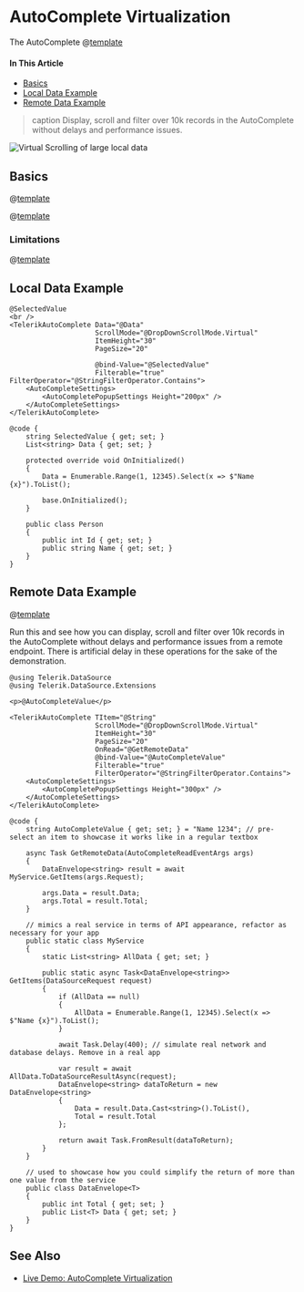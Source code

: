 
# AutoComplete Virtualization

The AutoComplete @[template](/_contentTemplates/common/dropdowns-virtualization.md#value-proposition)

#### In This Article

* [Basics](#basics)
* [Local Data Example](#local-data-example)
* [Remote Data Example](#remote-data-example)

>caption Display, scroll and filter over 10k records in the AutoComplete without delays and performance issues.

![Virtual Scrolling of large local data](images/autocomplete-virtual-scrolling-local.gif)

## Basics

@[template](/_contentTemplates/common/dropdowns-virtualization.md#basics-core)

@[template](/_contentTemplates/common/dropdowns-virtualization.md#remote-data-specifics)

### Limitations

@[template](/_contentTemplates/common/dropdowns-virtualization.md#limitations)

## Local Data Example

````RAZOR
@SelectedValue
<br />
<TelerikAutoComplete Data="@Data"
                     ScrollMode="@DropDownScrollMode.Virtual"
                     ItemHeight="30"
                     PageSize="20"

                     @bind-Value="@SelectedValue"
                     Filterable="true" FilterOperator="@StringFilterOperator.Contains">
    <AutoCompleteSettings>
        <AutoCompletePopupSettings Height="200px" />
    </AutoCompleteSettings>
</TelerikAutoComplete>

@code {
    string SelectedValue { get; set; }
    List<string> Data { get; set; }

    protected override void OnInitialized()
    {
        Data = Enumerable.Range(1, 12345).Select(x => $"Name {x}").ToList();

        base.OnInitialized();
    }

    public class Person
    {
        public int Id { get; set; }
        public string Name { get; set; }
    }
}
````

## Remote Data Example

@[template](/_contentTemplates/common/dropdowns-virtualization.md#remote-data-sample-intro)

Run this and see how you can display, scroll and filter over 10k records in the AutoComplete without delays and performance issues from a remote endpoint. There is artificial delay in these operations for the sake of the demonstration.

````RAZOR
@using Telerik.DataSource
@using Telerik.DataSource.Extensions

<p>@AutoCompleteValue</p>

<TelerikAutoComplete TItem="@String"
                     ScrollMode="@DropDownScrollMode.Virtual"
                     ItemHeight="30"
                     PageSize="20"
                     OnRead="@GetRemoteData"
                     @bind-Value="@AutoCompleteValue"
                     Filterable="true"
                     FilterOperator="@StringFilterOperator.Contains">
    <AutoCompleteSettings>
        <AutoCompletePopupSettings Height="300px" />
    </AutoCompleteSettings>
</TelerikAutoComplete>

@code {
    string AutoCompleteValue { get; set; } = "Name 1234"; // pre-select an item to showcase it works like in a regular textbox

    async Task GetRemoteData(AutoCompleteReadEventArgs args)
    {
        DataEnvelope<string> result = await MyService.GetItems(args.Request);

        args.Data = result.Data;
        args.Total = result.Total;
    }

    // mimics a real service in terms of API appearance, refactor as necessary for your app
    public static class MyService
    {
        static List<string> AllData { get; set; }

        public static async Task<DataEnvelope<string>> GetItems(DataSourceRequest request)
        {
            if (AllData == null)
            {
                AllData = Enumerable.Range(1, 12345).Select(x => $"Name {x}").ToList();
            }

            await Task.Delay(400); // simulate real network and database delays. Remove in a real app

            var result = await AllData.ToDataSourceResultAsync(request);
            DataEnvelope<string> dataToReturn = new DataEnvelope<string>
            {
                Data = result.Data.Cast<string>().ToList(),
                Total = result.Total
            };

            return await Task.FromResult(dataToReturn);
        }
    }

    // used to showcase how you could simplify the return of more than one value from the service
    public class DataEnvelope<T>
    {
        public int Total { get; set; }
        public List<T> Data { get; set; }
    }
}
````

## See Also

* [Live Demo: AutoComplete Virtualization](https://demos.telerik.com/blazor-ui/autocomplete/virtualization)
